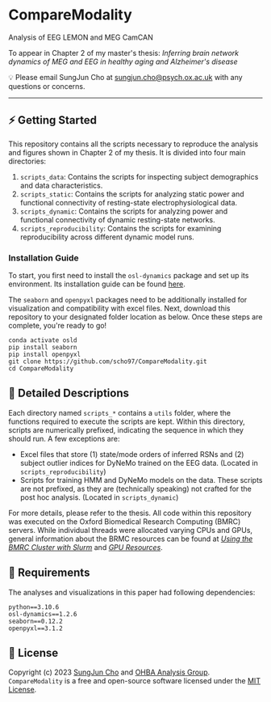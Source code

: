 # CompareModality
Analysis of EEG LEMON and MEG CamCAN

To appear in Chapter 2 of my master's thesis: _Inferring brain network dynamics of MEG and EEG in healthy aging and Alzheimer's disease_

💡 Please email SungJun Cho at sungjun.cho@psych.ox.ac.uk with any questions or concerns.

---

## ⚡️ Getting Started

This repository contains all the scripts necessary to reproduce the analysis and figures shown in Chapter 2 of my thesis. It is divided into four main directories:

1. `scripts_data`: Contains the scripts for inspecting subject demographics and data characteristics.
2. `scripts_static`: Contains the scripts for analyzing static power and functional connectivity of resting-state electrophysiological data.
3. `scripts_dynamic`: Contains the scripts for analyzing power and functional connectivity of dynamic resting-state networks.
4. `scripts_reproducibility`: Contains the scripts for examining reproducibility across different dynamic model runs.

### Installation Guide
To start, you first need to install the `osl-dynamics` package and set up its environment. Its installation guide can be found [here](https://github.com/OHBA-analysis/osl-dynamics).

The `seaborn` and `openpyxl` packages need to be additionally installed for visualization and compatibility with excel files. Next, download this repository to your designated folder location as below. Once these steps are complete, you're ready to go!

```
conda activate osld
pip install seaborn
pip install openpyxl
git clone https://github.com/scho97/CompareModality.git
cd CompareModality
```

## 📄 Detailed Descriptions

Each directory named `scripts_*` contains a `utils` folder, where the functions required to execute the scripts are kept. Within this directory, scripts are numerically prefixed, indicating the sequence in which they should run. A few exceptions are:

- Excel files that store (1) state/mode orders of inferred RSNs and (2) subject outlier indices for DyNeMo trained on the EEG data. (Located in `scripts_reproducibility`)
- Scripts for training HMM and DyNeMo models on the data. These scripts are not prefixed, as they are (technically speaking) not crafted for the post hoc analysis. (Located in `scripts_dynamic`)

For more details, please refer to the thesis. All code within this repository was executed on the Oxford Biomedical Research Computing (BMRC) servers. While individual threads were allocated varying CPUs and GPUs, general information about the BRMC resources can be found at [_Using the BMRC Cluster with Slurm_](https://www.medsci.ox.ac.uk/for-staff/resources/bmrc/using-the-bmrc-cluster-with-slurm) and [_GPU Resources_](https://www.medsci.ox.ac.uk/for-staff/resources/bmrc/gpu-resources).

## 🎯 Requirements
The analyses and visualizations in this paper had following dependencies:

```
python==3.10.6
osl-dynamics==1.2.6
seaborn==0.12.2
openpyxl==3.1.2
```

## 🪪 License
Copyright (c) 2023 [SungJun Cho](https://github.com/scho97) and [OHBA Analysis Group](https://github.com/OHBA-analysis). `CompareModality` is a free and open-source software licensed under the [MIT License](https://github.com/scho97/CompareModality/blob/main/LICENSE).
